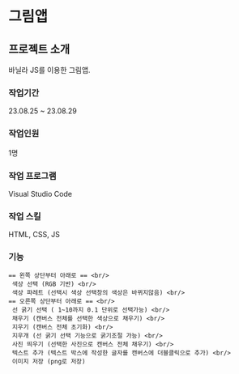 # 그림앱

## 프로젝트 소개
바닐라 JS를 이용한 그림앱.

### 작업기간
23.08.25 ~ 23.08.29

### 작업인원
1명

### 작업 프로그램
Visual Studio Code

### 작업 스킬
HTML, CSS, JS

### 기능
	== 왼쪽 상단부터 아래로 == <br/>
     색상 선택 (RGB 기반) <br/>
     색상 파레트 (선택시 색상 선택창의 색상은 바뀌지않음) <br/>
    == 오른쪽 상단부터 아래로 == <br/>
     선 굵기 선택 ( 1~10까지 0.1 단위로 선택가능) <br/>
     채우기 (캔버스 전체를 선택한 색상으로 채우기) <br/>
     지우기 (캔버스 전체 초기화) <br/>
     지우개 (선 굵기 선택 기능으로 굵기조절 가능) <br/>
     사진 띄우기 (선택한 사진으로 캔버스 전체 채우기) <br/>
     텍스트 추가 (텍스트 박스에 작성한 글자를 캔버스에 더블클릭으로 추가) <br/>
     이미지 저장 (png로 저장)
